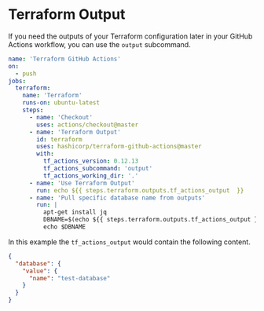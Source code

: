 # Terraform Output

If you need the outputs of your Terraform configuration later in your GitHub Actions workflow, you can use the `output` subcommand.

```yaml
name: 'Terraform GitHub Actions'
on:
  - push
jobs:
  terraform:
    name: 'Terraform'
    runs-on: ubuntu-latest
    steps:
      - name: 'Checkout'
        uses: actions/checkout@master
      - name: 'Terraform Output'
        id: terraform
        uses: hashicorp/terraform-github-actions@master
        with:
          tf_actions_version: 0.12.13
          tf_actions_subcommand: 'output'
          tf_actions_working_dir: '.'
      - name: 'Use Terraform Output'
        run: echo ${{ steps.terraform.outputs.tf_actions_output  }}
      - name: 'Pull specific database name from outputs'
        run: |
          apt-get install jq
          DBNAME=$(echo ${{ steps.terraform.outputs.tf_actions_output }} | jq -r '.database.value.name')
          echo $DBNAME
```

In this example the `tf_actions_output` would contain the following content.

```json
{
  "database": {
    "value": {
      "name": "test-database"
    }
  }
}
```
